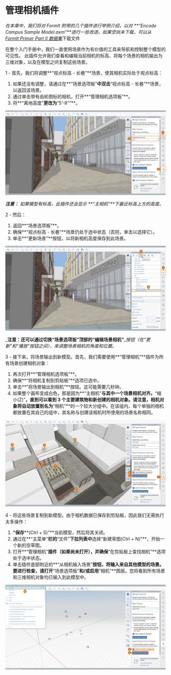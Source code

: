 # 管理相机插件

_在本章中，我们将对 FormIt 附带的几个插件进行举例介绍，以对_ _**“Encode Campus Sample Model.axm”**进行一些改进。如果您尚未下载，可以从_ [_FormIt Primer Part II 数据集_](https://formit-help.s3.amazonaws.com/FormIt+Primer+Part+2+Datasets.zip)下载文件

在整个入门手册中，我们一直使用场景作为有价值的工具来导航和控制整个模型的可见性。 此插件允许我们查看和编辑当前相机的标高、将每个场景的相机输出为三维对象，以及在模型之间复制这些场景。

1 - 首先，我们将调整**“视点标高 - 长巷”**场景，使其相机实际处于视点标高：

1. 如果还没有调整，请通过在**“场景选项板”**中双击**“视点标高 - 长巷”**场景，以返回该场景。
2. 通过单击带有齿轮图标的相机，打开**“管理相机选项板”**。
3. 将**“离地高度”**更改为**“5’-8””**。

![](<../../.gitbook/assets/6 (6) (1).png>)

_**注意：**_ _如果模型有标高，此插件还会显示_ _**“主相机”**下最近标高上方的高度。_

2 - 然后：

1. 返回**“场景选项板”**。
2. 确保**“视点标高 - 长巷”**场景仍处于选中状态（否则，单击以选择它）。
3. 单击**“更新场景”**按钮，以将新相机高度保存到此场景。

![](<../../.gitbook/assets/7 (1) (1).png>)

_**注意：**__还可以通过切换__**“场景选项板”**__顶部的__**“编辑场景相机”**__按钮（在“更新”和“播放”按钮之间），来调整场景相机的角度和位置。_

3 - 接下来，将场景输出到新模型。首先，我们需要使用**“管理相机”**插件为所有场景创建相机对象：

1. 再次打开**“管理相机选项板”**。
2. 确保**“将相机复制到剪贴板”**选项已选中。
3. 单击**“将场景输出到相机”**按钮。这可能需要几秒钟。
4. 如果整个画布变成白色，那是因为**“主相机”**与其中一个场景相机对齐。**“缩小(Z)”**，直到可以看到 3 个主要建筑物和新创建的相机对象。请注意，相机对象将自动放置到名为**“相机”**的一个较大分组中。在该组内，每个单独的相机都放置在其自己的组中，其名称与创建该相机时所使用的场景名称相同。

![](<../../.gitbook/assets/8 (7) (1).png>)

4 - 将这些场景复制到新模型。由于相机数据已保存到剪贴板，因此我们无需执行太多操作：

1. **“保存****(Ctrl + S)”**当前模型，然后将其关闭。
2. 通过在**“主菜单”**栏的**“文件”**下拉列表中**选择“新建草图(Ctrl + N)”**，开始一个新的空草图。
3. 打开**“管理相机”**插件（如果尚未打开），并确保**“在剪贴板上查找相机”**选项处于选中状态。
4. 单击插件底部附近的**“从相机输入场景”**按钮，将输入来自其他模型的场景。要进行检查，请打开**“场景选项板”**和/或启用**“相机”**图层。您将看到所有场景和三维相机对象均已输入到此模型中。

![](<../../.gitbook/assets/9 (7) (1).png>)
